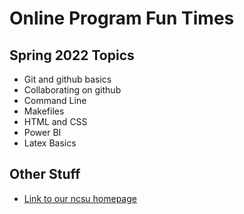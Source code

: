 # Online Program Fun Times

## Spring 2022 Topics
- Git and github basics
- Collaborating on github
- Command Line
- Makefiles
- HTML and CSS
- Power BI
- Latex Basics

## Other Stuff

- <a target = "_blank" href = "https://statistics.sciences.ncsu.edu/graduate/online-programs/">Link to our ncsu homepage</a>
